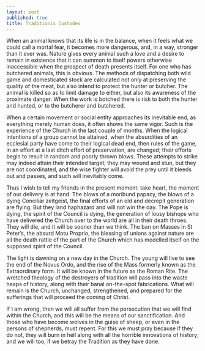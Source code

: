 ```yaml
---
layout: post
published: true
title: Traditionis Custodes
---
```

When an animal knows that its life is in the balance, when it feels what we could call a mortal fear, it becomes more dangerous, and, in a way, stronger than it ever was. Nature gives every animal such a love and a desire to remain in existence that it can summon to itself powers otherwise inaccessible when the prospect of death presents itself. For one who has butchered animals, this is obvious. The methods of dispatching both wild game and domesticated stock are calculated not only at preserving the quality of the meat, but also intend to protect the hunter or butcher. The animal is killed so as to limit damage to either, but also its awareness of the proximate danger. When the work is botched there is risk to both the hunter and hunted, or to the butcherer and butchered.

When a certain movement or social entity approaches its inevitable end, as everything merely human does, it often shows the same vigor. Such is the experience of the Church in the last couple of months. When the logical intentions of a group cannot be attained, when the absurdities of an ecclesial party have come to their logical dead end, then rules of the game, in an effort at a last ditch effort of preservation, are changed; their efforts begin to result in random and poorly thrown blows. These attempts to strike may indeed attain their intended target; they may wound and stun, but they are not coordinated, and the wise fighter will avoid the prey until it bleeds out and passes, and such will inevitably come.

Thus I wish to tell my friends in the present moment: take heart, the moment of our delivery is at hand. The blows of a moribund papacy, the blows of a dying Conciliar zeitgeist, the final efforts of an old and decrepit generation are flying. But they land haphazard and will not win the day. The Pope is dying, the spirit of the Council is dying, the generation of lousy bishops who have delivered the Church over to the world are all in their death throes. They will die, and it will be sooner than we think. The ban on Masses in St Peter’s, the absurd Motu Proprio, the blessing of unions against nature are all the death rattle of the part of the Church which has modelled itself on the supposed spirit of the Council. 

The light is dawning on a new day in the Church. The young will live to see the end of the Novus Ordo, and the rise of the Mass formerly known as the Extraordinary form. It will be known in the future as the Roman Rite. The wretched theology of the destroyers of tradition will pass into the waste heaps of history, along with their banal on-the-spot fabrications. What will remain is the Church, unchanged, strengthened, and prepared for the sufferings that will proceed the coming of Christ.

If I am wrong, then we will all suffer from the persecution that we will find within the Church, and this will be the means of our sanctification. And those who have become wolves in the guise of sheep, or even in the persons of shepherds, must repent. For this we must pray because if they do not, they will burn in hell along with all the horrible innovations of history; and we will too, if we betray the Tradition as they have done.
